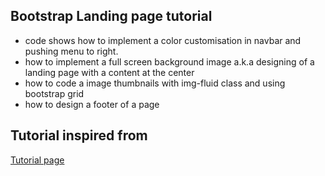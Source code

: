 ## Bootstrap Landing page tutorial

* code shows how to implement a color customisation in navbar and pushing menu to right.
* how to implement a full screen background image a.k.a designing of a landing page with a content at the center
* how to code a image thumbnails with img-fluid class and using bootstrap grid
* how to design a footer of a page

## Tutorial inspired from

[Tutorial page](https://websitesetup.org/bootstrap-tutorial-for-beginners/)
